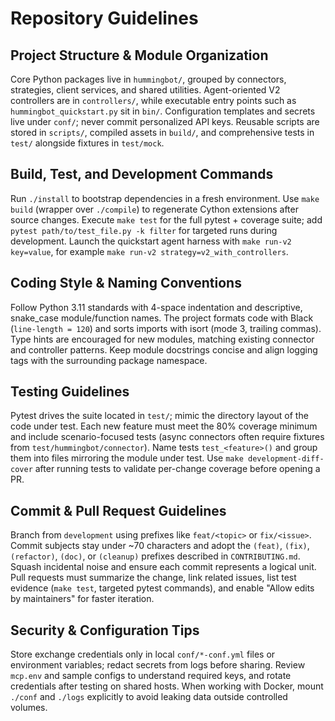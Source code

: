 # Repository Guidelines

## Project Structure & Module Organization
Core Python packages live in `hummingbot/`, grouped by connectors, strategies, client services, and shared utilities. Agent-oriented V2 controllers are in `controllers/`, while executable entry points such as `hummingbot_quickstart.py` sit in `bin/`. Configuration templates and secrets live under `conf/`; never commit personalized API keys. Reusable scripts are stored in `scripts/`, compiled assets in `build/`, and comprehensive tests in `test/` alongside fixtures in `test/mock`.

## Build, Test, and Development Commands
Run `./install` to bootstrap dependencies in a fresh environment. Use `make build` (wrapper over `./compile`) to regenerate Cython extensions after source changes. Execute `make test` for the full pytest + coverage suite; add `pytest path/to/test_file.py -k filter` for targeted runs during development. Launch the quickstart agent harness with `make run-v2 key=value`, for example `make run-v2 strategy=v2_with_controllers`.

## Coding Style & Naming Conventions
Follow Python 3.11 standards with 4-space indentation and descriptive, snake_case module/function names. The project formats code with Black (`line-length = 120`) and sorts imports with isort (mode 3, trailing commas). Type hints are encouraged for new modules, matching existing connector and controller patterns. Keep module docstrings concise and align logging tags with the surrounding package namespace.

## Testing Guidelines
Pytest drives the suite located in `test/`; mimic the directory layout of the code under test. Each new feature must meet the 80% coverage minimum and include scenario-focused tests (async connectors often require fixtures from `test/hummingbot/connector`). Name tests `test_<feature>()` and group them into files mirroring the module under test. Use `make development-diff-cover` after running tests to validate per-change coverage before opening a PR.

## Commit & Pull Request Guidelines
Branch from `development` using prefixes like `feat/<topic>` or `fix/<issue>`. Commit subjects stay under ~70 characters and adopt the `(feat)`, `(fix)`, `(refactor)`, `(doc)`, or `(cleanup)` prefixes described in `CONTRIBUTING.md`. Squash incidental noise and ensure each commit represents a logical unit. Pull requests must summarize the change, link related issues, list test evidence (`make test`, targeted pytest commands), and enable "Allow edits by maintainers" for faster iteration.

## Security & Configuration Tips
Store exchange credentials only in local `conf/*-conf.yml` files or environment variables; redact secrets from logs before sharing. Review `mcp.env` and sample configs to understand required keys, and rotate credentials after testing on shared hosts. When working with Docker, mount `./conf` and `./logs` explicitly to avoid leaking data outside controlled volumes.
